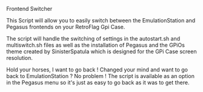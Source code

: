 Frontend Switcher

This Script will allow you to easily switch between the EmulationStation and Pegasus frontends on your RetroFlag Gpi Case.


The script will handle the switching of settings in the autostart.sh and multiswitch.sh files as well as the installation of Pegasus and the GPiOs theme created by SinisterSpatula which is designed for the GPi Case screen resolution.

Hold your horses, I want to go back !
Changed your mind and want to go back to EmulationStation ? No problem ! The script is available as an option in the Pegasus menu so it's just as easy to go back as it was to get there.
